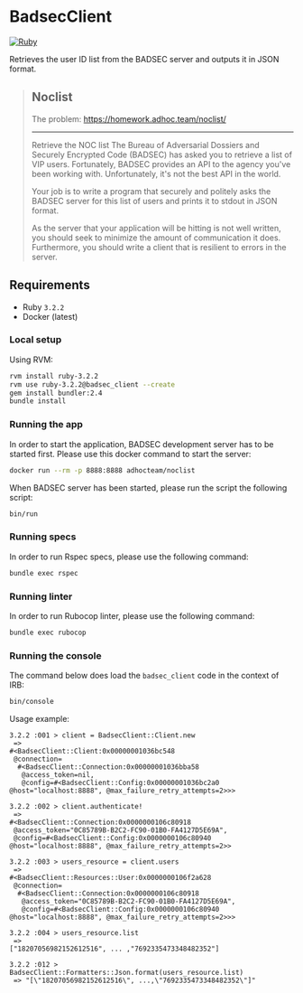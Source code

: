 # BadsecClient

[![Ruby](https://github.com/coderxin/badsec_client/actions/workflows/main.yml/badge.svg)](https://github.com/coderxin/badsec_client/actions/workflows/main.yml)

Retrieves the user ID list from the BADSEC server and outputs it in JSON format.

> ## Noclist
>
> The problem: https://homework.adhoc.team/noclist/
> 
> ---
> 
> Retrieve the NOC list
> The Bureau of Adversarial Dossiers and Securely Encrypted Code (BADSEC) has asked you to retrieve a list of VIP users. Fortunately, BADSEC provides an API to the agency you've been working with. Unfortunately, it's not the best API in the world.
> 
> Your job is to write a program that securely and politely asks the BADSEC server for this list of users and prints it to stdout in JSON format.
> 
> As the server that your application will be hitting is not well written, you should seek to minimize the amount of communication it does. Furthermore, you should write a client that is resilient to errors in the server.

## Requirements

- Ruby `3.2.2`
- Docker (latest)

### Local setup

Using RVM:

```bash
rvm install ruby-3.2.2
rvm use ruby-3.2.2@badsec_client --create
gem install bundler:2.4
bundle install
```

### Running the app

In order to start the application, BADSEC development server has to be started first. Please use this docker command to start the server:

```sh
docker run --rm -p 8888:8888 adhocteam/noclist
```

When BADSEC server has been started, please run the script the following script:

```sh
bin/run
```

### Running specs

In order to run Rspec specs, please use the following command:
```bash
bundle exec rspec 
```
### Running linter

In order to run Rubocop linter, please use the following command:

```bash
bundle exec rubocop 
```

### Running the console

The command below does load the `badsec_client` code in the context of IRB:

```sh
bin/console
```

Usage example:

```
3.2.2 :001 > client = BadsecClient::Client.new
 =>
#<BadsecClient::Client:0x00000001036bc548
 @connection=
  #<BadsecClient::Connection:0x00000001036bba58
   @access_token=nil,
   @config=#<BadsecClient::Config:0x00000001036bc2a0 @host="localhost:8888", @max_failure_retry_attempts=2>>>

3.2.2 :002 > client.authenticate!
 =>
#<BadsecClient::Connection:0x0000000106c80918
 @access_token="0C85789B-B2C2-FC90-01B0-FA4127D5E69A",
 @config=#<BadsecClient::Config:0x0000000106c80940 @host="localhost:8888", @max_failure_retry_attempts=2>>

3.2.2 :003 > users_resource = client.users
 =>
#<BadsecClient::Resources::User:0x0000000106f2a628
 @connection=
  #<BadsecClient::Connection:0x0000000106c80918
   @access_token="0C85789B-B2C2-FC90-01B0-FA4127D5E69A",
   @config=#<BadsecClient::Config:0x0000000106c80940 @host="localhost:8888", @max_failure_retry_attempts=2>>>

3.2.2 :004 > users_resource.list
 =>
["18207056982152612516", ... ,"7692335473348482352"]

3.2.2 :012 > BadsecClient::Formatters::Json.format(users_resource.list)
 => "[\"18207056982152612516\", ...,\"7692335473348482352\"]"
```

